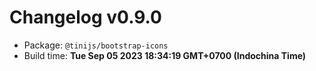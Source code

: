 # Changelog v0.9.0

- Package: `@tinijs/bootstrap-icons`
- Build time: **Tue Sep 05 2023 18:34:19 GMT+0700 (Indochina Time)**

